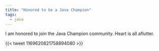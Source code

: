 ```yaml
---
title: "Honored to be a Java Champion"
tags:
  - java
---
```


I am honored to join the Java Champion community. Heart is all aflutter.

{{< tweet 1169620821758894080 >}}